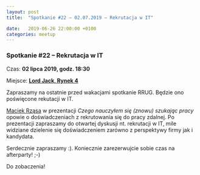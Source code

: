 ```yaml
---
layout: post
title:  "Spotkanie #22 – 02.07.2019 – Rekrutacja w IT"

date:   2019-06-26 22:00:00 +0100
categories: meetup
---
```


### Spotkanie #22 – Rekrutacja w IT

Czas: **02 lipca 2019, godz. 18:30**

Miejsce: **[Lord Jack, Rynek 4](https://goo.gl/maps/zrtPaZJ5W8E2)**


Zapraszamy na ostatnie przed wakacjami spotkanie RRUG. Będzie ono poświęcone rekutacji w IT.

[Maciek Rząsa](https://twitter.com/mjrzasa) w prezentacji _Czego nauczyłem się (znowu) szukając pracy_ opowie o doświadczeniach z rekrutowania się do pracy zdalnej. Po prezentacji zapraszamy do otwartej dyskusji nt. rekrutacji w IT, mile widziane dzielenie się doświadczeniem zarówno z perspektywy firmy jak i kandydata.

Serdecznie zapraszamy :). Koniecznie zarezerwujcie sobie czas na afterparty! ;-)

Do zobaczenia!
